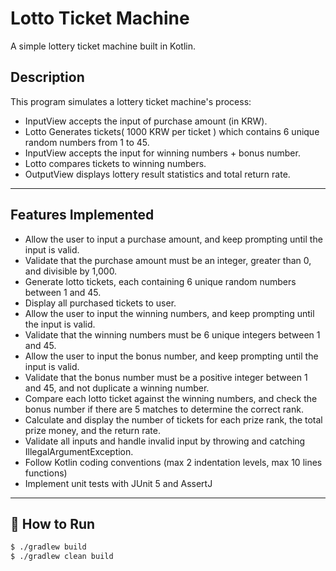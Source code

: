 # Lotto Ticket Machine

A simple lottery ticket machine built in Kotlin.

## Description

This program simulates a lottery ticket machine's process:
- InputView accepts the input of purchase amount (in KRW).
- Lotto Generates tickets( 1000 KRW per ticket ) which contains 6 unique random numbers from 1 to 45.
- InputView accepts the input for winning numbers + bonus number.
- Lotto compares tickets to winning numbers.
- OutputView displays lottery result statistics and total return rate.

---

## Features Implemented
- Allow the user to input a purchase amount, and keep prompting until the input is valid.
- Validate that the purchase amount must be an integer, greater than 0, and divisible by 1,000.
- Generate lotto tickets, each containing 6 unique random numbers between 1 and 45.
- Display all purchased tickets to user.
- Allow the user to input the winning numbers, and keep prompting until the input is valid.
- Validate that the winning numbers must be 6 unique integers between 1 and 45.
- Allow the user to input the bonus number, and keep prompting until the input is valid.
- Validate that the bonus number must be a positive integer between 1 and 45, and not duplicate a winning number.
- Compare each lotto ticket against the winning numbers, and check the bonus number if there are 5 matches to determine the correct rank.
- Calculate and display the number of tickets for each prize rank, the total prize money, and the return rate.
- Validate all inputs and handle invalid input by throwing and catching IllegalArgumentException.
- Follow Kotlin coding conventions (max 2 indentation levels, max 10 lines functions)
- Implement unit tests with JUnit 5 and AssertJ

---

## 🔧 How to Run

```bash
$ ./gradlew build
$ ./gradlew clean build
